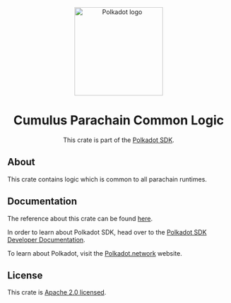 <div align="center">

<img src="https://raw.githubusercontent.com/paritytech/polkadot-sdk/rzadp/readmes/docs/images/Polkadot_Logo_Horizontal_Pink_BlackOnWhite.png" alt="Polkadot logo" width="200">

# Cumulus Parachain Common Logic

This crate is part of the [Polkadot SDK](https://github.com/paritytech/polkadot-sdk/).

</div>

## About

This crate contains logic which is common to all parachain runtimes.

## Documentation

The reference about this crate can be found [here](https://paritytech.github.io/polkadot-sdk/master/parachains_common).

In order to learn about Polkadot SDK, head over to the [Polkadot SDK Developer Documentation](https://paritytech.github.io/polkadot-sdk/master/polkadot_sdk_docs/index.html).

To learn about Polkadot, visit the [Polkadot.network](https://polkadot.network/) website.

## License

This crate is [Apache 2.0 licensed](https://spdx.org/licenses/Apache-2.0.html).
